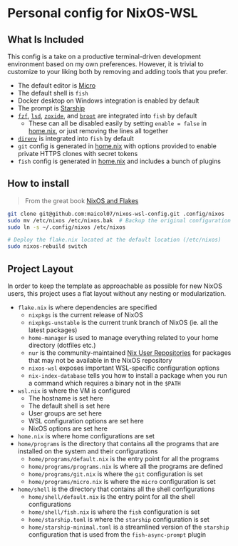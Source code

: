 # Personal config for NixOS-WSL

## What Is Included

This config is a take on a productive terminal-driven
development environment based on my own preferences. However, it is trivial to
customize to your liking both by removing and adding tools that you prefer.

- The default editor is [Micro](https://micro-editor.github.io/)
- The default shell is `fish`
- Docker desktop on Windows integration is enabled by default
- The prompt is [Starship](https://starship.rs/)
- [`fzf`](https://github.com/junegunn/fzf),
  [`lsd`](https://github.com/lsd-rs/lsd),
  [`zoxide`](https://github.com/ajeetdsouza/zoxide), and
  [`broot`](https://github.com/Canop/broot) are integrated into `fish` by
  default
  - These can all be disabled easily by setting `enable = false` in
    [home.nix](home.nix), or just removing the lines all together
- [`direnv`](https://github.com/direnv/direnv) is integrated into `fish` by
  default
- `git` config is generated in [home.nix](home.nix) with options provided to
  enable private HTTPS clones with secret tokens
- `fish` config is generated in [home.nix](home.nix) and includes a bunch of plugins

## How to install
> From the great book [NixOS and Flakes](https://nixos-and-flakes.thiscute.world/nixos-with-flakes/other-useful-tips)
```bash
git clone git@github.com:maicol07/nixos-wsl-config.git .config/nixos
sudo mv /etc/nixos /etc/nixos.bak  # Backup the original configuration
sudo ln -s ~/.config/nixos /etc/nixos

# Deploy the flake.nix located at the default location (/etc/nixos)
sudo nixos-rebuild switch
```

## Project Layout

In order to keep the template as approachable as possible for new NixOS users,
this project uses a flat layout without any nesting or modularization.

- `flake.nix` is where dependencies are specified
  - `nixpkgs` is the current release of NixOS
  - `nixpkgs-unstable` is the current trunk branch of NixOS (ie. all the
    latest packages)
  - `home-manager` is used to manage everything related to your home
    directory (dotfiles etc.)
  - `nur` is the community-maintained [Nix User
    Repositories](https://nur.nix-community.org/) for packages that may not
    be available in the NixOS repository
  - `nixos-wsl` exposes important WSL-specific configuration options
  - `nix-index-database` tells you how to install a package when you run a
    command which requires a binary not in the `$PATH`
- `wsl.nix` is where the VM is configured
  - The hostname is set here
  - The default shell is set here
  - User groups are set here
  - WSL configuration options are set here
  - NixOS options are set here
- `home.nix` is where home configurations are set
- `home/programs` is the directory that contains all the programs that are installed
  on the system and their configurations
  - `home/programs/default.nix` is the entry point for all the programs
  - `home/programs/programs.nix` is where all the programs are defined
  - `home/programs/git.nix` is where the `git` configuration is set
  - `home/programs/micro.nix` is where the `micro` configuration is set
- `home/shell` is the directory that contains all the shell configurations
  - `home/shell/default.nix` is the entry point for all the shell configurations
  - `home/shell/fish.nix` is where the `fish` configuration is set
  - `home/starship.toml` is where the `starship` configuration is set
  - `home/starship-minimal.toml` is a streamlined version of the `starship`
    configuration that is used from the `fish-async-prompt` plugin
